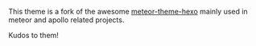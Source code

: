 This theme is a fork of the awesome [meteor-theme-hexo](https://github.com/meteor/meteor-theme-hexo) mainly used in meteor and apollo related projects.

Kudos to them!